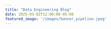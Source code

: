 ```yaml
---
title: "Data Engineering Blog"
date: 2025-03-02T12:00:00-05:00
featured_image: '/images/banner_pipeline.jpeg'
---
```

